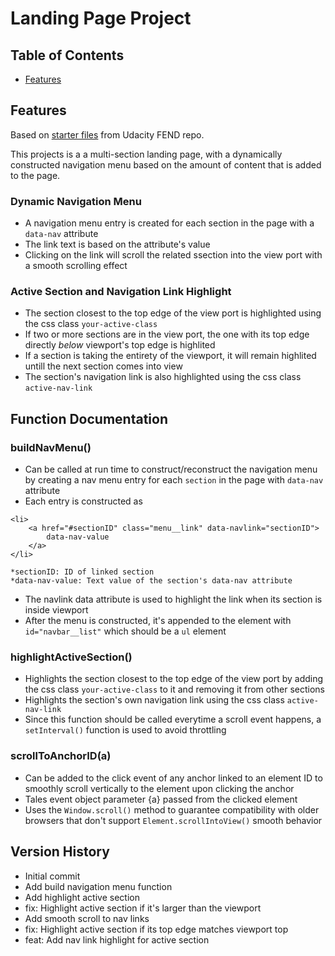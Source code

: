 # Landing Page Project

## Table of Contents

* [Features](#Features)

## Features
Based on [starter files](https://github.com/udacity/fend/tree/refresh-2019/projects/landing-page) from Udacity FEND repo.

This projects is a a multi-section landing page, with a dynamically constructed navigation menu based on the amount of content that is added to the page.
### Dynamic Navigation Menu
- A navigation menu entry is created for each section in the page with a `data-nav` attribute
- The link text is based on the attribute's value
- Clicking on the link will scroll the related ssection into the view port with a smooth scrolling effect
### Active Section and Navigation Link Highlight
- The section closest to the top edge of the view port is highlighted using the css class `your-active-class`
- If two or more sections are in the view port, the one with its top edge directly _below_ viewport's top edge is highlited
- If a section is taking the entirety of the viewport, it will remain highlited untill the next section comes into view
- The section's navigation link is also highlighted using the css class `active-nav-link`

## Function Documentation
### buildNavMenu()
- Can be called at run time to construct/reconstruct the navigation menu by creating a nav menu entry for each `section` in the page with `data-nav` attribute
- Each entry is constructed as
```
<li>
    <a href="#sectionID" class="menu__link" data-navlink="sectionID">
	    data-nav-value
    </a>
</li>
```
    *sectionID: ID of linked section
	*data-nav-value: Text value of the section's data-nav attribute
- The navlink data attribute is used to highlight the link when its section is inside viewport
- After the menu is constructed, it's appended to the element with `id="navbar__list"` which should be a `ul` element

### highlightActiveSection()
- Highlights the section closest to the top edge of the view port by adding the css class `your-active-class` to it and removing it from other sections
- Highlights the section's own navigation link using the css class `active-nav-link`
- Since this function should be called everytime a scroll event happens, a `setInterval()` function is used to avoid throttling

### scrollToAnchorID(a)
- Can be added to the click event of any anchor linked to an element ID to smoothly scroll vertically to the element upon clicking the anchor
- Tales event object parameter {a} passed from the clicked <a> element
- Uses the `Window.scroll()` method to guarantee compatibility with older browsers that don't support `Element.scrollIntoView()` smooth behavior

## Version History
- Initial commit
- Add build navigation menu function
- Add highlight active section
- fix: Highlight active section if it's larger than the viewport
- Add smooth scroll to nav links
- fix: Highlight active section if its top edge matches viewport top
- feat: Add nav link highlight for active section